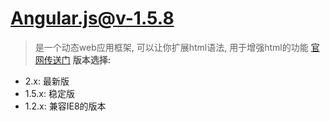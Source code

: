 # Angular.js@v-1.5.8
> 是一个动态web应用框架, 可以让你扩展html语法, 用于增强html的功能
[官网传送门](https://angularjs.org)
**版本选择:**
 + 2.x: 最新版
 + 1.5.x: 稳定版
 + 1.2.x: 兼容IE8的版本

